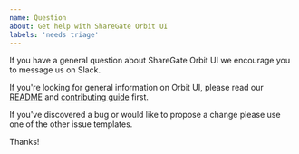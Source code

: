 ```yaml
---
name: Question
about: Get help with ShareGate Orbit UI
labels: 'needs triage'
---
```


If you have a general question about ShareGate Orbit UI we encourage you to message us on Slack.

If you're looking for general information on Orbit UI, please read our [README](https://github.com/gsoft-inc/sg-orbit/blob/master/README.md) and [contributing guide](https://github.com/gsoft-inc/sg-orbit/blob/master/CONTRIBUTING.md) first.

If you've discovered a bug or would like to propose a change please use one of the other issue templates.

Thanks!
